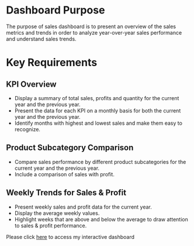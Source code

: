 # Dashboard Purpose
The purpose of sales dashboard is to present an overview of the sales metrics and trends in order to analyze year-over-year sales performance and understand sales trends.

# Key Requirements 

## KPI Overview
- Display a summary of total sales, profits and quantity for the current year and the previous year. 
- Present the data for each KPI on a monthly basis for both the current year and the previous year.
- Identify months with highest and lowest sales and make them easy to recognize.

## Product Subcategory Comparison
- Compare sales performance by different product subcategories for the current year and the previous year.
- Include a comparison of sales with profit.

## Weekly Trends for Sales & Profit
- Present weekly sales and profit data for the current year.
- Display the average weekly values.
- Highlight weeks that are above and below the average to draw attention to sales & profit performance.

Please click [here](https://public.tableau.com/shared/TNBB7GZGC?:display_count=n&:origin=viz_share_link) to access my interactive dashboard
